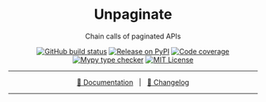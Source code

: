 <div align="center" size="15px">

# Unpaginate

Chain calls of paginated APIs

[![GitHub build status](https://img.shields.io/github/actions/workflow/status/rogdham/unpaginate/build.yml?branch=master)](https://github.com/rogdham/unpaginate/actions?query=branch:master)
[![Release on PyPI](https://img.shields.io/pypi/v/unpaginate)](https://pypi.org/project/unpaginate/)
[![Code coverage](https://img.shields.io/badge/coverage-100%25-brightgreen)](https://github.com/rogdham/unpaginate/search?q=fail+under&type=Code)
[![Mypy type checker](https://img.shields.io/badge/type_checker-mypy-informational)](https://mypy.readthedocs.io/)
[![MIT License](https://img.shields.io/pypi/l/unpaginate)](https://github.com/Rogdham/unpaginate/blob/master/LICENSE.txt)

---

[📖 Documentation](https://unpaginate.rogdham.net/)&nbsp;&nbsp;&nbsp;|&nbsp;&nbsp;&nbsp;[📃 Changelog](./CHANGELOG.md)

</div>

---
